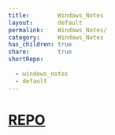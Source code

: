 ```yaml
---  
title:        Windows_Notes  
layout:       default  
permalink:    Windows_Notes/  
category:     Windows_Notes  
has_children: true  
share:        true  
shortRepo:  
  
  - windows_notes  
  - default  
---  
```

  
# [REPO](https://github.com/14paxton/Windows_Notes)
